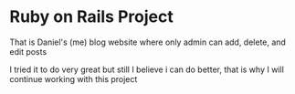 # Ruby on Rails Project

That is Daniel's (me) blog website where only admin can add, delete, and edit posts

I tried it to do very great but still I believe i can do better, that is why I will continue working with this project
